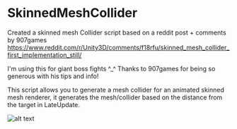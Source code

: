 # SkinnedMeshCollider
Created a skinned mesh Collider script based on a reddit post + comments by 907games https://www.reddit.com/r/Unity3D/comments/f18rfu/skinned_mesh_collider_first_implementation_still/

I'm using this for giant boss fights ^_^ Thanks to 907games for being so generous with his tips and info!

This script allows you to generate a mesh collider for an animated skinned mesh renderer, it generates the mesh/collider based on the distance from the target in LateUpdate.

![alt text](https://i.imgur.com/8OyjOqf.png)
